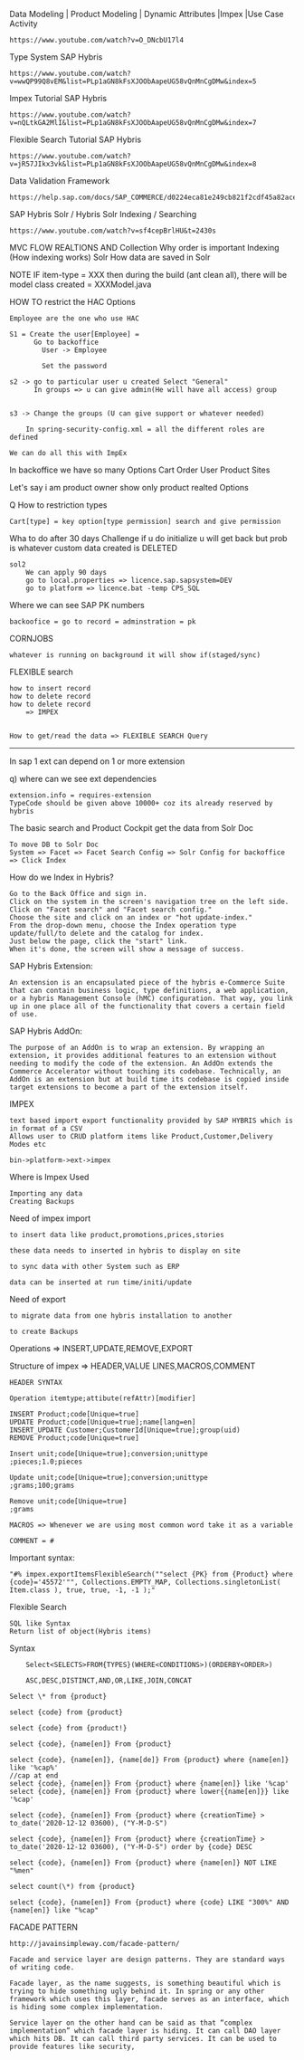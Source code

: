 Data Modeling | Product Modeling | Dynamic Attributes |Impex |Use Case Activity

    https://www.youtube.com/watch?v=O_DNcbU17l4

Type System SAP Hybris

    https://www.youtube.com/watch?v=wwQP99Q8vEM&list=PLp1aGN8kFsXJOObAapeUG58vQnMnCgDMw&index=5

Impex Tutorial SAP Hybris

    https://www.youtube.com/watch?v=nQLtkGA2MlI&list=PLp1aGN8kFsXJOObAapeUG58vQnMnCgDMw&index=7

Flexible Search Tutorial SAP Hybris

    https://www.youtube.com/watch?v=jR57JIkx3vk&list=PLp1aGN8kFsXJOObAapeUG58vQnMnCgDMw&index=8

Data Validation Framework

    https://help.sap.com/docs/SAP_COMMERCE/d0224eca81e249cb821f2cdf45a82ace/8ba7f5a9866910148b749e7217fa45fa.html

SAP Hybris Solr / Hybris Solr Indexing / Searching

    https://www.youtube.com/watch?v=sf4cepBrlHU&t=2430s

MVC FLOW
REALTIONS AND Collection
Why order is important
Indexing (How indexing works)
Solr
How data are saved in Solr

NOTE IF item-type = XXX then during the build (ant clean all), there will be model class created = XXXModel.java

HOW TO restrict the HAC Options

    Employee are the one who use HAC

    S1 = Create the user[Employee] =
          Go to backoffice
            User -> Employee

            Set the password

    s2 -> go to particular user u created Select "General"
          In groups => u can give admin(He will have all access) group


    s3 -> Change the groups (U can give support or whatever needed)

        In spring-security-config.xml = all the different roles are defined

    We can do all this with ImpEx

In backoffice we have so many Options
Cart Order User Product Sites

Let's say i am product owner show only product realted Options

Q How to restriction types

    Cart[type] = key option[type permission] search and give permission

Wha to do after 30 days
Challenge if u do initialize u will get back but prob is whatever custom data created is DELETED

    sol2
        We can apply 90 days
        go to local.properties => licence.sap.sapsystem=DEV
        go to platform => licence.bat -temp CPS_SQL

Where we can see SAP PK numbers

    backoofice = go to record = adminstration = pk

CORNJOBS

    whatever is running on background it will show if(staged/sync)

FLEXIBLE search

    how to insert record
    how to delete record
    how to delete record
        => IMPEX


    How to get/read the data => FLEXIBLE SEARCH Query

---

In sap 1 ext can depend on 1 or more extension

q) where can we see ext dependencies

    extension.info = requires-extension
    TypeCode should be given above 10000+ coz its already reserved by hybris

The basic search and Product Cockpit get the data from Solr Doc

    To move DB to Solr Doc
    System => Facet => Facet Search Config => Solr Config for backoffice => Click Index

How do we Index in Hybris?

    Go to the Back Office and sign in.
    Click on the system in the screen's navigation tree on the left side.
    Click on "Facet search" and "Facet search config."
    Choose the site and click on an index or "hot update-index."
    From the drop-down menu, choose the Index operation type update/full/to delete and the catalog for index.
    Just below the page, click the "start" link.
    When it's done, the screen will show a message of success.

SAP Hybris Extension:

    An extension is an encapsulated piece of the hybris e-Commerce Suite that can contain business logic, type definitions, a web application, or a hybris Management Console (hMC) configuration. That way, you link up in one place all of the functionality that covers a certain field of use.

SAP Hybris AddOn:

    The purpose of an AddOn is to wrap an extension. By wrapping an extension, it provides additional features to an extension without needing to modify the code of the extension. An AddOn extends the Commerce Accelerator without touching its codebase. Technically, an AddOn is an extension but at build time its codebase is copied inside target extensions to become a part of the extension itself.

IMPEX

    text based import export functionality provided by SAP HYBRIS which is in format of a CSV
    Allows user to CRUD platform items like Product,Customer,Delivery Modes etc

    bin->platform->ext->impex

Where is Impex Used

    Importing any data
    Creating Backups

Need of impex import

    to insert data like product,promotions,prices,stories

    these data needs to inserted in hybris to display on site

    to sync data with other System such as ERP

    data can be inserted at run time/initi/update

Need of export

    to migrate data from one hybris installation to another

    to create Backups

Operations => INSERT,UPDATE,REMOVE,EXPORT

Structure of impex => HEADER,VALUE LINES,MACROS,COMMENT

    HEADER SYNTAX

    Operation itemtype;attibute(refAttr)[modifier]

    INSERT Product;code[Unique=true]
    UPDATE Product;code[Unique=true];name[lang=en]
    INSERT_UPDATE Customer;CustomerId[Unique=true];group(uid)
    REMOVE Product;code[Unique=true]

    Insert unit;code[Unique=true];conversion;unittype
    ;pieces;1.0;pieces

    Update unit;code[Unique=true];conversion;unittype
    ;grams;100;grams

    Remove unit;code[Unique=true]
    ;grams

    MACROS => Whenever we are using most common word take it as a variable

    COMMENT = #

Important syntax:

    "#% impex.exportItemsFlexibleSearch(""select {PK} from {Product} where {code}='45572'"", Collections.EMPTY_MAP, Collections.singletonList( Item.class ), true, true, -1, -1 );"

Flexible Search

    SQL like Syntax
    Return list of object(Hybris items)

Syntax

        Select<SELECTS>FROM{TYPES}(WHERE<CONDITIONS>)(ORDERBY<ORDER>)

        ASC,DESC,DISTINCT,AND,OR,LIKE,JOIN,CONCAT

    Select \* from {product}

    select {code} from {product}

    select {code} from {product!}

    select {code}, {name[en]} From {product}

    select {code}, {name[en]}, {name[de]} From {product} where {name[en]} like '%cap%'
    //cap at end
    select {code}, {name[en]} From {product} where {name[en]} like '%cap'
    select {code}, {name[en]} From {product} where lower{{name[en]}} like '%cap'

    select {code}, {name[en]} From {product} where {creationTime} > to_date('2020-12-12 03600), ("Y-M-D-S")

    select {code}, {name[en]} From {product} where {creationTime} > to_date('2020-12-12 03600), ("Y-M-D-S") order by {code} DESC

    select {code}, {name[en]} From {product} where {name[en]} NOT LIKE "%men"

    select count(\*) from {product}

    select {code}, {name[en]} From {product} where {code} LIKE "300%" AND {name[en]} like "%cap"

FACADE PATTERN

    http://javainsimpleway.com/facade-pattern/

    Facade and service layer are design patterns. They are standard ways of writing code.

    Facade layer, as the name suggests, is something beautiful which is trying to hide something ugly behind it. In spring or any other framework which uses this layer, facade serves as an interface, which is hiding some complex implementation.

    Service layer on the other hand can be said as that “complex implementation” which facade layer is hiding. It can call DAO layer which hits DB. It can call third party services. It can be used to provide features like security,

